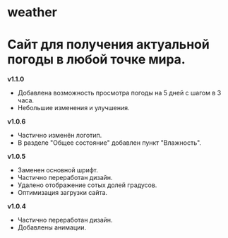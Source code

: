 # weather

<h1>Сайт для получения актуальной погоды в любой точке мира.</h1>

<b>v1.1.0</b>

- Добавлена возможность просмотра погоды на 5 дней с шагом в 3 часа.
- Небольшие изменения и улучшения.

<b>v1.0.6</b>

- Частично изменён логотип.
- В разделе "Общее состояние" добавлен пункт "Влажность".


<b>v1.0.5</b>

- Заменен основной шрифт.
- Частично переработан дизайн.
- Удалено отображение сотых долей градусов.
- Оптимизация загрузки сайта.


<b>v1.0.4</b>

- Частично переработан дизайн.
- Добавлены анимации.